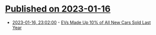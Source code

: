 # [Published on 2023-01-16](index.md)

* [2023-01-16, 23:02:00](https://tech.slashdot.org/story/23/01/16/2228248/evs-made-up-10-of-all-new-cars-sold-last-year?utm_source=rss1.0mainlinkanon&utm_medium=feed) - [EVs Made Up 10% of All New Cars Sold Last Year](https://tech.slashdot.org/story/23/01/16/2228248/evs-made-up-10-of-all-new-cars-sold-last-year?utm_source=rss1.0mainlinkanon&utm_medium=feed)
